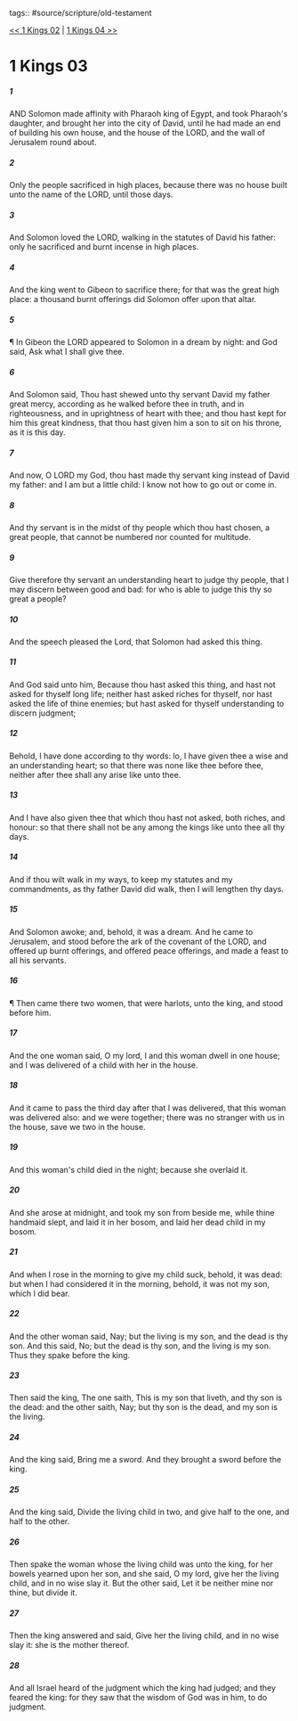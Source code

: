 tags:: #source/scripture/old-testament

[<< 1 Kings 02](/old-testament/11_1_Kings/1_Kings_02.md) | [1 Kings 04 >>](/old-testament/11_1_Kings/1_Kings_04.md)

# 1 Kings 03

##### 1

AND Solomon made affinity with Pharaoh king of Egypt, and took Pharaoh's daughter, and brought her into the city of David, until he had made an end of building his own house, and the house of the LORD, and the wall of Jerusalem round about.

##### 2

Only the people sacrificed in high places, because there was no house built unto the name of the LORD, until those days.

##### 3

And Solomon loved the LORD, walking in the statutes of David his father: only he sacrificed and burnt incense in high places.

##### 4

And the king went to Gibeon to sacrifice there; for that was the great high place: a thousand burnt offerings did Solomon offer upon that altar.

##### 5

¶ In Gibeon the LORD appeared to Solomon in a dream by night: and God said, Ask what I shall give thee.

##### 6

And Solomon said, Thou hast shewed unto thy servant David my father great mercy, according as he walked before thee in truth, and in righteousness, and in uprightness of heart with thee; and thou hast kept for him this great kindness, that thou hast given him a son to sit on his throne, as it is this day.

##### 7

And now, O LORD my God, thou hast made thy servant king instead of David my father: and I am but a little child: I know not how to go out or come in.

##### 8

And thy servant is in the midst of thy people which thou hast chosen, a great people, that cannot be numbered nor counted for multitude.

##### 9

Give therefore thy servant an understanding heart to judge thy people, that I may discern between good and bad: for who is able to judge this thy so great a people?

##### 10

And the speech pleased the Lord, that Solomon had asked this thing.

##### 11

And God said unto him, Because thou hast asked this thing, and hast not asked for thyself long life; neither hast asked riches for thyself, nor hast asked the life of thine enemies; but hast asked for thyself understanding to discern judgment;

##### 12

Behold, I have done according to thy words: lo, I have given thee a wise and an understanding heart; so that there was none like thee before thee, neither after thee shall any arise like unto thee.

##### 13

And I have also given thee that which thou hast not asked, both riches, and honour: so that there shall not be any among the kings like unto thee all thy days.

##### 14

And if thou wilt walk in my ways, to keep my statutes and my commandments, as thy father David did walk, then I will lengthen thy days.

##### 15

And Solomon awoke; and, behold, it was a dream. And he came to Jerusalem, and stood before the ark of the covenant of the LORD, and offered up burnt offerings, and offered peace offerings, and made a feast to all his servants.

##### 16

¶ Then came there two women, that were harlots, unto the king, and stood before him.

##### 17

And the one woman said, O my lord, I and this woman dwell in one house; and I was delivered of a child with her in the house.

##### 18

And it came to pass the third day after that I was delivered, that this woman was delivered also: and we were together; there was no stranger with us in the house, save we two in the house.

##### 19

And this woman's child died in the night; because she overlaid it.

##### 20

And she arose at midnight, and took my son from beside me, while thine handmaid slept, and laid it in her bosom, and laid her dead child in my bosom.

##### 21

And when I rose in the morning to give my child suck, behold, it was dead: but when I had considered it in the morning, behold, it was not my son, which I did bear.

##### 22

And the other woman said, Nay; but the living is my son, and the dead is thy son. And this said, No; but the dead is thy son, and the living is my son. Thus they spake before the king.

##### 23

Then said the king, The one saith, This is my son that liveth, and thy son is the dead: and the other saith, Nay; but thy son is the dead, and my son is the living.

##### 24

And the king said, Bring me a sword. And they brought a sword before the king.

##### 25

And the king said, Divide the living child in two, and give half to the one, and half to the other.

##### 26

Then spake the woman whose the living child was unto the king, for her bowels yearned upon her son, and she said, O my lord, give her the living child, and in no wise slay it. But the other said, Let it be neither mine nor thine, but divide it.

##### 27

Then the king answered and said, Give her the living child, and in no wise slay it: she is the mother thereof.

##### 28

And all Israel heard of the judgment which the king had judged; and they feared the king: for they saw that the wisdom of God was in him, to do judgment.

